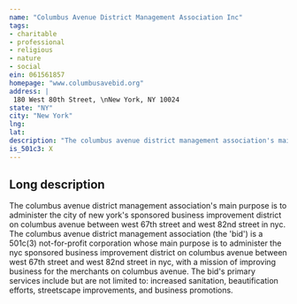 ```yaml
---
name: "Columbus Avenue District Management Association Inc"
tags:
- charitable
- professional
- religious
- nature
- social
ein: 061561857
homepage: "www.columbusavebid.org"
address: |
 180 West 80th Street, \nNew York, NY 10024
state: "NY"
city: "New York"
lng: 
lat: 
description: "The columbus avenue district management association's main purpose is to administer the city of new york's sponsored business improvement district on columbus avenue between west 67th street and west 82nd street in nyc. "
is_501c3: X
---
```


## Long description

The columbus avenue district management association's main purpose is to administer the city of new york's sponsored business improvement district on columbus avenue between west 67th street and west 82nd street in nyc. The columbus avenue district management association (the 'bid') is a 501c(3) not-for-profit corporation whose main purpose is to administer the nyc sponsored business improvement district on columbus avenue between west 67th street and west 82nd street in nyc, with a mission of improving business for the merchants on columbus avenue. The bid's primary services include but are not limited to: increased sanitation, beautification efforts, streetscape improvements, and business promotions. 
